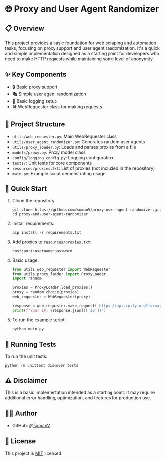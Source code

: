 # 🌐 Proxy and User Agent Randomizer

## 📋 Overview

This project provides a basic foundation for web scraping and automation tasks, focusing on proxy support and user agent randomization. It's a quick and simple implementation designed as a starting point for developers who need to make HTTP requests while maintaining some level of anonymity.

## ✨ Key Components

- 🔒 Basic proxy support
- 🎭 Simple user agent randomization
- 📝 Basic logging setup
- 🛠️ WebRequester class for making requests

## 📁 Project Structure

- `utils/web_requester.py`: Main WebRequester class
- `utils/user_agent_randomizer.py`: Generates random user agents
- `utils/proxy_loader.py`: Loads and parses proxies from a file
- `models/proxy.py`: Proxy model class
- `config/logging_config.py`: Logging configuration
- `tests/`: Unit tests for core components
- `resources/proxies.txt`: List of proxies (not included in the repository)
- `main.py`: Example script demonstrating usage

## 🚀 Quick Start

1. Clone the repository:
   ```
   git clone https://github.com/somanV/proxy-user-agent-randomizer.git
   cd proxy-and-user-agent-randomizer
   ```

2. Install requirements:
   ```
   pip install -r requirements.txt
   ```

3. Add proxies to `resources/proxies.txt`:
   ```
   host:port:username:password
   ```

4. Basic usage:

   ```python
   from utils.web_requester import WebRequester
   from utils.proxy_loader import ProxyLoader
   import random

   proxies = ProxyLoader.load_proxies()
   proxy = random.choice(proxies)
   web_requester = WebRequester(proxy)

   response = web_requester.make_request('https://api.ipify.org?format=json')
   print(f"Your IP: {response.json()['ip']}")
   ```

5. To run the example script:
   ```
   python main.py
   ```

## 🧪 Running Tests

To run the unit tests:
```
python -m unittest discover tests
```

## ⚠️ Disclaimer

This is a basic implementation intended as a starting point. It may require additional error handling, optimization, and features for production use.

## 👨‍💻 Author

- GitHub: [@somanV](https://github.com/somanV)

## 📝 License

This project is [MIT](https://opensource.org/licenses/MIT) licensed.